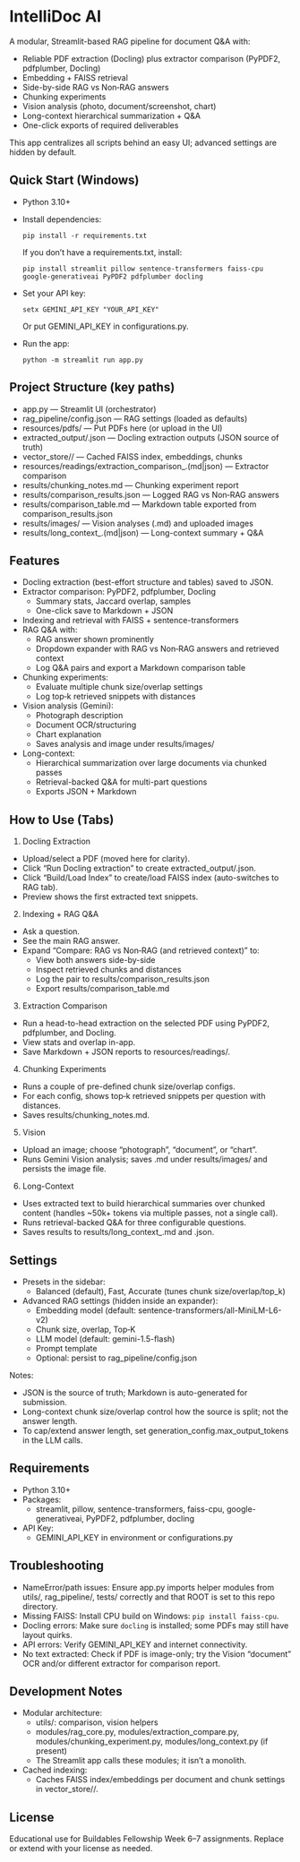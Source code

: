 # IntelliDoc AI

A modular, Streamlit-based RAG pipeline for document Q&A with:
- Reliable PDF extraction (Docling) plus extractor comparison (PyPDF2, pdfplumber, Docling)
- Embedding + FAISS retrieval
- Side-by-side RAG vs Non‑RAG answers
- Chunking experiments
- Vision analysis (photo, document/screenshot, chart)
- Long-context hierarchical summarization + Q&A
- One-click exports of required deliverables

This app centralizes all scripts behind an easy UI; advanced settings are hidden by default.

## Quick Start (Windows)

- Python 3.10+
- Install dependencies:
  ```
  pip install -r requirements.txt
  ```
  If you don’t have a requirements.txt, install:
  ```
  pip install streamlit pillow sentence-transformers faiss-cpu google-generativeai PyPDF2 pdfplumber docling
  ```
- Set your API key:
  ```
  setx GEMINI_API_KEY "YOUR_API_KEY"
  ```
  Or put GEMINI_API_KEY in configurations.py.

- Run the app:
  ```
  python -m streamlit run app.py
  ```

## Project Structure (key paths)

- app.py — Streamlit UI (orchestrator)
- rag_pipeline/config.json — RAG settings (loaded as defaults)
- resources/pdfs/ — Put PDFs here (or upload in the UI)
- extracted_output/<doc>.json — Docling extraction outputs (JSON source of truth)
- vector_store/<doc>/ — Cached FAISS index, embeddings, chunks
- resources/readings/extraction_comparison_<doc>.(md|json) — Extractor comparison
- results/chunking_notes.md — Chunking experiment report
- results/comparison_results.json — Logged RAG vs Non‑RAG answers
- results/comparison_table.md — Markdown table exported from comparison_results.json
- results/images/ — Vision analyses (.md) and uploaded images
- results/long_context_<doc>.(md|json) — Long-context summary + Q&A

## Features

- Docling extraction (best-effort structure and tables) saved to JSON.
- Extractor comparison: PyPDF2, pdfplumber, Docling
  - Summary stats, Jaccard overlap, samples
  - One-click save to Markdown + JSON
- Indexing and retrieval with FAISS + sentence-transformers
- RAG Q&A with:
  - RAG answer shown prominently
  - Dropdown expander with RAG vs Non‑RAG answers and retrieved context
  - Log Q&A pairs and export a Markdown comparison table
- Chunking experiments:
  - Evaluate multiple chunk size/overlap settings
  - Log top‑k retrieved snippets with distances
- Vision analysis (Gemini):
  - Photograph description
  - Document OCR/structuring
  - Chart explanation
  - Saves analysis and image under results/images/
- Long-context:
  - Hierarchical summarization over large documents via chunked passes
  - Retrieval-backed Q&A for multi-part questions
  - Exports JSON + Markdown

## How to Use (Tabs)

1) Docling Extraction
- Upload/select a PDF (moved here for clarity).
- Click “Run Docling extraction” to create extracted_output/<doc>.json.
- Click “Build/Load Index” to create/load FAISS index (auto-switches to RAG tab).
- Preview shows the first extracted text snippets.

2) Indexing + RAG Q&A
- Ask a question.
- See the main RAG answer.
- Expand “Compare: RAG vs Non‑RAG (and retrieved context)” to:
  - View both answers side-by-side
  - Inspect retrieved chunks and distances
  - Log the pair to results/comparison_results.json
  - Export results/comparison_table.md

3) Extraction Comparison
- Run a head-to-head extraction on the selected PDF using PyPDF2, pdfplumber, and Docling.
- View stats and overlap in-app.
- Save Markdown + JSON reports to resources/readings/.

4) Chunking Experiments
- Runs a couple of pre-defined chunk size/overlap configs.
- For each config, shows top‑k retrieved snippets per question with distances.
- Saves results/chunking_notes.md.

5) Vision
- Upload an image; choose “photograph”, “document”, or “chart”.
- Runs Gemini Vision analysis; saves .md under results/images/ and persists the image file.

6) Long-Context
- Uses extracted text to build hierarchical summaries over chunked content (handles ~50k+ tokens via multiple passes, not a single call).
- Runs retrieval-backed Q&A for three configurable questions.
- Saves results to results/long_context_<doc>.md and .json.

## Settings

- Presets in the sidebar:
  - Balanced (default), Fast, Accurate (tunes chunk size/overlap/top_k)
- Advanced RAG settings (hidden inside an expander):
  - Embedding model (default: sentence-transformers/all-MiniLM-L6-v2)
  - Chunk size, overlap, Top‑K
  - LLM model (default: gemini-1.5-flash)
  - Prompt template
  - Optional: persist to rag_pipeline/config.json

Notes:
- JSON is the source of truth; Markdown is auto-generated for submission.
- Long-context chunk size/overlap control how the source is split; not the answer length.
- To cap/extend answer length, set generation_config.max_output_tokens in the LLM calls.

## Requirements

- Python 3.10+
- Packages:
  - streamlit, pillow, sentence-transformers, faiss-cpu, google-generativeai, PyPDF2, pdfplumber, docling
- API Key:
  - GEMINI_API_KEY in environment or configurations.py

## Troubleshooting

- NameError/path issues: Ensure app.py imports helper modules from utils/, rag_pipeline/, tests/ correctly and that ROOT is set to this repo directory.
- Missing FAISS: Install CPU build on Windows: `pip install faiss-cpu`.
- Docling errors: Make sure `docling` is installed; some PDFs may still have layout quirks.
- API errors: Verify GEMINI_API_KEY and internet connectivity.
- No text extracted: Check if PDF is image-only; try the Vision “document” OCR and/or different extractor for comparison report.

## Development Notes

- Modular architecture:
  - utils/: comparison, vision helpers
  - modules/rag_core.py, modules/extraction_compare.py, modules/chunking_experiment.py, modules/long_context.py (if present)
  - The Streamlit app calls these modules; it isn’t a monolith.
- Cached indexing:
  - Caches FAISS index/embeddings per document and chunk settings in vector_store/<doc>/.

## License

Educational use for Buildables Fellowship Week 6–7 assignments. Replace or extend with your license as needed.